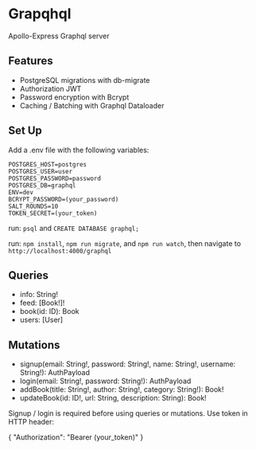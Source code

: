 # Grapqhql 
Apollo-Express Graphql server 

## Features
- PostgreSQL migrations with db-migrate
- Authorization JWT
- Password encryption with Bcrypt
- Caching / Batching with Graphql Dataloader


## Set Up
Add a .env file with the following variables:
```
POSTGRES_HOST=postgres
POSTGRES_USER=user
POSTGRES_PASSWORD=password
POSTGRES_DB=graphql
ENV=dev
BCRYPT_PASSWORD=(your_password)
SALT_ROUNDS=10
TOKEN_SECRET=(your_token)
```
run: `psql` and `CREATE DATABASE graphql;`

run: `npm install`, `npm run migrate`, and `npm run watch`, then navigate to `http://localhost:4000/graphql`

## Queries
- info: String!
- feed: [Book!]!
- book(id: ID): Book
- users: [User]

## Mutations
- signup(email: String!, password: String!, name: String!, username: String!): AuthPayload
- login(email: String!, password: String!): AuthPayload
- addBook(title: String!, author: String!, category: String!): Book!
- updateBook(id: ID!, url: String, description: String): Book!
<!-- - deleteBook(id: ID!): Book -->

Signup / login is required before using queries or mutations. Use token in HTTP header:

{
  "Authorization": "Bearer (your_token)"
}
